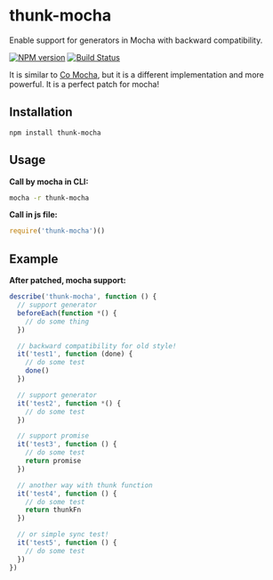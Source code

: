 thunk-mocha
==========
Enable support for generators in Mocha with backward compatibility.

[![NPM version][npm-image]][npm-url]
[![Build Status][travis-image]][travis-url]

It is similar to [Co Mocha](https://github.com/blakeembrey/co-mocha), but it is a different implementation and more powerful. It is a perfect patch for mocha!

## Installation

```
npm install thunk-mocha
```

## Usage

**Call by mocha in CLI:**

```sh
mocha -r thunk-mocha
```

**Call in js file:**

```js
require('thunk-mocha')()
```

## Example

**After patched, mocha support:**

```js
describe('thunk-mocha', function () {
  // support generator
  beforeEach(function *() {
    // do some thing
  })

  // backward compatibility for old style!
  it('test1', function (done) {
    // do some test
    done()
  })

  // support generator
  it('test2', function *() {
    // do some test
  })

  // support promise
  it('test3', function () {
    // do some test
    return promise
  })

  // another way with thunk function
  it('test4', function () {
    // do some test
    return thunkFn
  })

  // or simple sync test!
  it('test5', function () {
    // do some test
  })
})
```

[npm-url]: https://npmjs.org/package/thunk-mocha
[npm-image]: http://img.shields.io/npm/v/thunk-mocha.svg

[travis-url]: https://travis-ci.org/thunks/thunk-mocha
[travis-image]: http://img.shields.io/travis/thunks/thunk-mocha.svg

